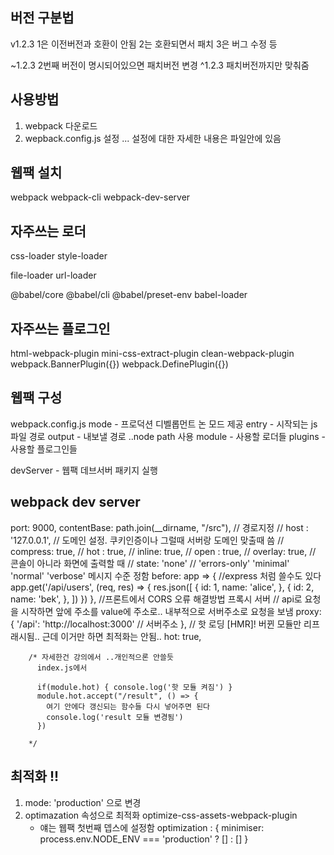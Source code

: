 ## 버전 구분법
v1.2.3
1은 이전버전과 호환이 안됨 2는 호환되면서 패치 3은 버그 수정 등

~1.2.3   2번째 버전이 명시되어있으면 패치버전 변경
^1.2.3   패치버전까지만 맞춰줌 



## 사용방법
1. webpack 다운로드
2. wepback.config.js 설정 ... 설정에 대한 자세한 내용은 파일안에 있음


## 웹팩  설치
webpack
webpack-cli
webpack-dev-server

## 자주쓰는 로더 
css-loader
style-loader

file-loader
url-loader

@babel/core
@babel/cli
@babel/preset-env
babel-loader

## 자주쓰는 플로그인 
html-webpack-plugin
mini-css-extract-plugin
clean-webpack-plugin
webpack.BannerPlugin({})
webpack.DefinePlugin({})




## 웹팩 구성
webpack.config.js
mode - 프로덕션 디벨롭먼트 논 모드 제공
entry - 시작되는 js파일 경로
output - 내보낼 경로 ..node path 사용
module - 사용할 로더들 
plugins - 사용할 플로그인들

devServer - 웹팩 데브서버 패키지 실행




## webpack dev server
port: 9000, 
        contentBase: path.join(__dirname, "/src"), // 경로지정
        // host : '127.0.0.1', // 도메인 설정. 쿠키인증이나 그럴때 서버랑 도메인 맞출때 씀
        // compress: true,
        // hot : true,
        // inline: true,
        // open : true,
        // overlay: true, // 콘솔이 아니라 화면에 출력할 때 
        // state: 'none' // 'errors-only' 'minimal' 'normal' 'verbose' 메시지 수준 정함
        before: app => { //express 처럼 쓸수도 있다
          app.get('/api/users', (req, res) => {
            res.json([
             {
              id: 1,
              name: 'alice',
             },
             {
              id: 2,
              name: 'bek',
             },
            ])
          })
        },
        //프론트에서 CORS 오류 해결방법 프록시 서버
        // api로 요청을 시작하면 앞에 주소를 value에 주소로..  내부적으로 서버주소로 요청을 보냄 
        proxy: { 
          '/api': 'http://localhost:3000' // 서버주소
        },
        // 핫 로딩 [HMR]! 버뀐 모듈만 리프래시됨.. 근데 이거만 하면 최적화는 안됨.. 
        hot: true,
        
        /* 자세한건 강의에서 ..개인적으론 안쓸듯
          index.js에서

          if(module.hot) { console.log('핫 모듈 켜짐') }
          module.hot.accept("/result", () => {
            여기 안에다 갱신되는 함수들 다시 넣어주면 된다
            console.log('result 모듈 변경됨')
          })
          
        */ 



## 최적화 !!
1. mode: 'production' 으로 변경
2. optimazation 속성으로 최적화 optimize-css-assets-webpack-plugin
   - 얘는 웹팩 첫번째 뎁스에 설정함
    optimization : {
        minimiser: process.env.NODE_ENV === 'production' ? [] : []
      }
